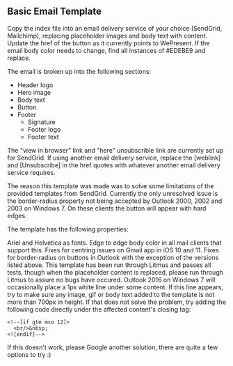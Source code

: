 
## Basic Email Template

Copy the index file into an email delivery service of your choice (SendGrid, Mailchimp), replacing placeholder images and body text with content. Update the href of the button as it currently points to WePresent. If the email body color needs to change, find all instances of #EDEBE9 and replace.

The email is broken up into the following sections:

* Header logo
* Hero image
* Body text
* Button
* Footer
    * Signature
    * Footer logo
    * Footer text
    
The "view in browser" link and "here" unsubscrible link are currently set up for SendGrid. If using another email delivery service, replace the [weblink] and [Unsubscribe] in the href quotes with whatever another email delivery service requires.

The reason this template was made was to solve some limitations of the provided templates from SendGrid. Currently the only unresolved issue is the border-radius property not being accepted by Outlook 2000, 2002 and 2003 on Windows 7. On these clients the button will appear with hard edges.

The template has the following properties:

Ariel and Helvetica as fonts.
Edge to edge body color in all mail clients that support this.
Fixes for centring issues on Gmail app in iOS 10 and 11.
Fixes for border-radius on buttons in Outlook with the exception of the versions listed above.
This template has been run through Litmus and passes all tests, though when the placeholder content is replaced, please run through Litmus to assure no bugs have occured. Outlook 2016 on Windows 7 will occasionally place a 1px white line under some content. If this line appears, try to make sure any image, gif or body text added to the template is not more than 700px in height. If that does not solve the problem, try adding the following code directly under the affected content's closing tag:
```
<!--[if gte mso 12]>
  <br/>&nbsp;
<![endif]-->
```
If this doesn't work, please Google another solution, there are quite a few options to try :)
